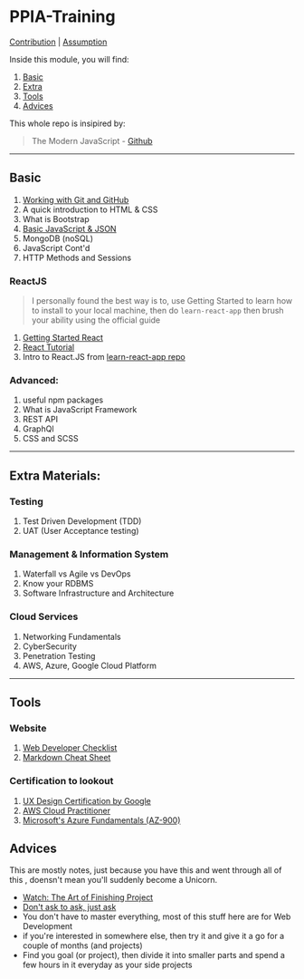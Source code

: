 # PPIA-Training

[Contribution](HUMANS.txt) | [Assumption]()

Inside this module, you will find:

1. [Basic](#basic)
2. [Extra](#extra)
3. [Tools](#tools)
4. [Advices](#advice)

This whole repo is insipired by:

> The Modern JavaScript - [Github](https://github.com/javascript-tutorial/en.javascript.info/tree/master)

---

<h2>Basic<a name="basic"></a></h2>

1. [Working with Git and GitHub](1-git-github/README.md)
2. A quick introduction to HTML & CSS
3. What is Bootstrap
4. [Basic JavaScript & JSON](https://javascript.info/)
5. MongoDB (noSQL)
6. JavaScript Cont'd
7. HTTP Methods and Sessions

### ReactJS

> I personally found the best way is to, use Getting Started to learn how to install to your local machine, then do `learn-react-app` then brush your ability using the official guide

1. [Getting Started React](https://reactjs.org/docs/getting-started.html)
2. [React Tutorial](https://reactjs.org/tutorial/tutorial.html)
3. Intro to React.JS from [learn-react-app repo](https://github.com/tyroprogrammer/learn-react-app)

### Advanced:

1. useful npm packages
2. What is JavaScript Framework
3. REST API
4. GraphQl
5. CSS and SCSS

---

<h2>Extra Materials:<a name="extra"></a></h2>

### Testing

1. Test Driven Development (TDD)
2. UAT (User Acceptance testing)

### Management & Information System

1. Waterfall vs Agile vs DevOps
2. Know your RDBMS
3. Software Infrastructure and Architecture

### Cloud Services

1. Networking Fundamentals
2. CyberSecurity
3. Penetration Testing
4. AWS, Azure, Google Cloud Platform

---

<h2>Tools<a name="tools"></a></h2>

### Website

1. [Web Developer Checklist](https://www.toptal.com/developers/webdevchecklist)
2. [Markdown Cheat Sheet](https://paperhive.org/help/markdown)

### Certification to lookout

1. [UX Design Certification by Google](https://www.coursera.org/professional-certificates/google-ux-design)
2. [AWS Cloud Practitioner](https://aws.amazon.com/certification/certified-cloud-practitioner/)
3. [Microsoft's Azure Fundamentals (AZ-900)](https://docs.microsoft.com/en-us/learn/certifications/azure-fundamentals/?tab=tab-learning-paths#certification-exams)

<h2>Advices<a name="advice"></a></h2>

This are mostly notes, just because you have this and went through all of this , doensn't mean you'll suddenly become a Unicorn.

- [Watch: The Art of Finishing Project](https://www.youtube.com/watch?v=mmqok1dJrVs)
- [Don't ask to ask, just ask](https://dontasktoask.com/)
- You don't have to master everything, most of this stuff here are for Web Development
- if you're interested in somewhere else, then try it and give it a go for a couple of months (and projects)
- Find you goal (or project), then divide it into smaller parts and spend a few hours in it everyday as your side projects
